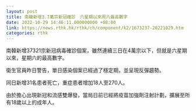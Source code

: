 ```yaml
---
layout: post
title: 南韓新增3.7萬宗新冠確診　六星期以來周六最高數字
date: 2022-10-29 14:46:11.000000000 +08:00
link: https://news.rthk.hk/rthk/ch/component/k2/1673237-20221029.htm
categories: rthk
---
```


南韓新增37321宗新冠病毒確診個案，雖然連續三日在4萬宗以下，但就是六星期以來，星期六的最高數字。

衛生官員昨日警告，單日感染個案已經過了穩定期，並呈現反彈趨勢。

同日新增31名患者死亡，重症患者增加18人至270人。

由於擔心出現新冠和流感雙爆發，當局日前已經將疫苗加強劑注射計劃，擴展至所有18歲以上的成年人。
